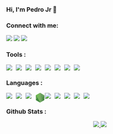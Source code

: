 ### Hi, I'm Pedro Jr 👋
<!--
## I'm a Front-End Developer!

- 🔭 I’m currently developing a mobile app
- 🌱 I’m currently learning advanced concepts of React Native
- 👯 I’m looking to collaborate with other content creators
- 🥅 2020 Goals: Contribute more to Open Source projects
- ⚡ Fun fact: I love to run and crossfit

-->

### Connect with me:

<div>
  <a href="https://instagram.com/prdsj91" target="_blank"><img src="https://img.shields.io/badge/-Instagram-%23E4405F?style=for-the-badge&logo=instagram&logoColor=white" target="_blank"></a>
  <a href="https://www.linkedin.com/in/prdsj/" target="_blank"><img src="https://img.shields.io/badge/-LinkedIn-%230077B5?style=for-the-badge&logo=linkedin&logoColor=white" target="_blank"></a>
  <a href = "mailto:prdsj91@gmail.com"><img src="https://img.shields.io/badge/-Gmail-%23333?style=for-the-badge&logo=gmail&logoColor=white" target="_blank"></a>
</div>

### Tools :

<div>
<!--
<img align="left" alt="Visual Studio Code" width="26px" src="https://raw.githubusercontent.com/github/explore/80688e429a7d4ef2fca1e82350fe8e3517d3494d/topics/visual-studio-code/visual-studio-code.png" />
<img align="left" alt="Git" width="26px" src="https://raw.githubusercontent.com/github/explore/80688e429a7d4ef2fca1e82350fe8e3517d3494d/topics/git/git.png" />
<img align="left" alt="GitHub" width="26px" src="https://raw.githubusercontent.com/github/explore/78df643247d429f6cc873026c0622819ad797942/topics/github/github.png" />
<img align="left" alt="Terminal" width="26px" src="https://raw.githubusercontent.com/github/explore/80688e429a7d4ef2fca1e82350fe8e3517d3494d/topics/terminal/terminal.png" />
-->
<img align="left" width="26px" src="https://cdn.jsdelivr.net/gh/devicons/devicon/icons/vscode/vscode-original.svg" />
<!-- <img align="left" width="26px" src="https://cdn.jsdelivr.net/gh/devicons/devicon/icons/git/git-original-wordmark.svg" /> -->
<!-- <img align="left" width="26px" src="https://cdn.jsdelivr.net/gh/devicons/devicon/icons/git/git-plain-wordmark.svg" /> -->
<img align="left" width="26px" src="https://cdn.jsdelivr.net/gh/devicons/devicon/icons/git/git-plain.svg" />
<img align="left" width="26px" src="https://cdn.jsdelivr.net/gh/devicons/devicon/icons/jira/jira-original.svg" />
<img align="left" width="26px" src="https://cdn.jsdelivr.net/gh/devicons/devicon/icons/firebase/firebase-plain.svg" />
<img align="left" width="26px" src="https://cdn.jsdelivr.net/gh/devicons/devicon/icons/bitbucket/bitbucket-original.svg" />
<img align="left" width="26px" src="https://cdn.jsdelivr.net/gh/devicons/devicon/icons/canva/canva-original.svg" />
<img align="left" width="26px" src="https://cdn.jsdelivr.net/gh/devicons/devicon/icons/devicon/devicon-original.svg" />
<img align="left" width="26px" src="https://cdn.jsdelivr.net/gh/devicons/devicon/icons/handlebars/handlebars-original.svg" />
  
</div>

<br />

### Languages :

<!-- 
<div>
<img align="left" alt="HTML5" width="26px" src="https://raw.githubusercontent.com/github/explore/80688e429a7d4ef2fca1e82350fe8e3517d3494d/topics/html/html.png" />
<img align="left" alt="CSS3" width="26px" src="https://raw.githubusercontent.com/github/explore/80688e429a7d4ef2fca1e82350fe8e3517d3494d/topics/css/css.png" />
<img align="left" alt="JavaScript" width="26px" src="https://raw.githubusercontent.com/github/explore/80688e429a7d4ef2fca1e82350fe8e3517d3494d/topics/javascript/javascript.png" />
<img align="left" alt="React" width="26px" src="https://raw.githubusercontent.com/github/explore/e94815998e4e0713912fed477a1f346ec04c3da2/topics/react/react.png" />
<img align="left" alt="Node.js" width="26px" src="https://raw.githubusercontent.com/github/explore/80688e429a7d4ef2fca1e82350fe8e3517d3494d/topics/nodejs/nodejs.png" />
<img align="left" alt="MySQL" width="26px" src="https://raw.githubusercontent.com/github/explore/80688e429a7d4ef2fca1e82350fe8e3517d3494d/topics/mysql/mysql.png" />
<img align="left" alt="MongoDB" width="26px" src="https://raw.githubusercontent.com/github/explore/80688e429a7d4ef2fca1e82350fe8e3517d3494d/topics/mongodb/mongodb.png" />
</div>
-->

<img width="26px" align="left" src="https://cdn.jsdelivr.net/gh/devicons/devicon/icons/javascript/javascript-plain.svg" />
<!-- <img width="26px" align="left" src="https://cdn.jsdelivr.net/gh/devicons/devicon/icons/nodejs/nodejs-original.svg" /> -->
<img width="26px" align="left"src="https://cdn.jsdelivr.net/gh/devicons/devicon/icons/html5/html5-plain.svg" />
<img width="26px" align="left" src="https://cdn.jsdelivr.net/gh/devicons/devicon/icons/css3/css3-plain.svg" />
<!-- <img height="30" width="30px" align="left" src="https://cdn.jsdelivr.net/gh/devicons/devicon/icons/nodejs/nodejs-plain-wordmark.svg" /> -->
<img align="left" alt="Node.js" width="26px" src="https://raw.githubusercontent.com/github/explore/80688e429a7d4ef2fca1e82350fe8e3517d3494d/topics/nodejs/nodejs.png" />
<img width="26px" align="left" src="https://cdn.jsdelivr.net/gh/devicons/devicon/icons/react/react-original.svg" />
<img width="26px" align="left" src="https://cdn.jsdelivr.net/gh/devicons/devicon/icons/redux/redux-original.svg" />
<img width="26px" align="left" src="https://cdn.jsdelivr.net/gh/devicons/devicon/icons/mongodb/mongodb-plain.svg" />
<!-- <img width="26px" align="left" src="https://cdn.jsdelivr.net/gh/devicons/devicon/icons/mongodb/mongodb-original.svg" /> -->
<img width="26px" align="left" src="https://cdn.jsdelivr.net/gh/devicons/devicon/icons/markdown/markdown-original.svg" />
<img width="26px" align="left" src="https://cdn.jsdelivr.net/gh/devicons/devicon/icons/mysql/mysql-plain-wordmark.svg" />
<!-- <img width="26px" align="left" src="https://cdn.jsdelivr.net/gh/devicons/devicon/icons/mysql/mysql-original-wordmark.svg" /> -->


<br />

### Github Stats :

<div align="center">
  <a href="https://github.com/rn-prdsj">
  <img height="180em" src="https://github-readme-stats.vercel.app/api?username=rn-prdsj&show_icons=true&theme=dark&include_all_commits=true&count_private=true"/>
  <img height="180em" src="https://github-readme-stats.vercel.app/api/top-langs/?username=rn-prdsj&layout=compact&langs_count=7&theme=dark"/>
</div>

